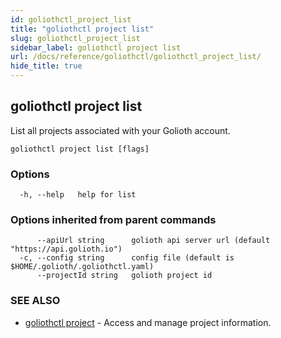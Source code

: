 ```yaml
---
id: goliothctl_project_list
title: "goliothctl project list"
slug: goliothctl_project_list
sidebar_label: goliothctl project list
url: /docs/reference/goliothctl/goliothctl_project_list/
hide_title: true
---
```

## goliothctl project list

List all projects associated with your Golioth account.

```
goliothctl project list [flags]
```

### Options

```
  -h, --help   help for list
```

### Options inherited from parent commands

```
      --apiUrl string      golioth api server url (default "https://api.golioth.io")
  -c, --config string      config file (default is $HOME/.golioth/.goliothctl.yaml)
      --projectId string   golioth project id
```

### SEE ALSO

* [goliothctl project](/docs/reference/goliothctl/goliothctl_project/)	 - Access and manage project information.

